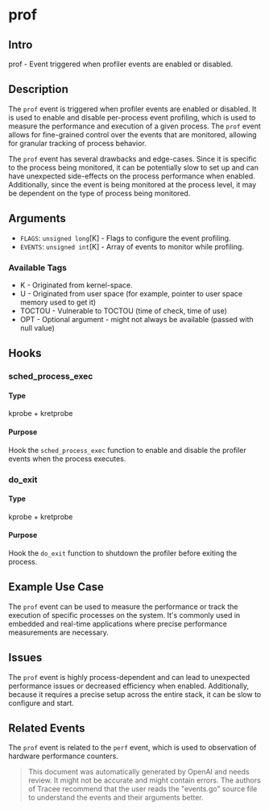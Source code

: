 
# prof

## Intro
prof - Event triggered when profiler events are enabled or disabled.

## Description
The `prof` event is triggered when profiler events are enabled or disabled. It is used to enable and disable per-process event profiling, which is used to measure the performance and execution of a given process. The `prof` event allows for fine-grained control over the events that are monitored, allowing for granular tracking of process behavior. 

The `prof` event has several drawbacks and edge-cases. Since it is specific to the process being monitored, it can be potentially slow to set up and can have unexpected side-effects on the process performance when enabled. Additionally, since the event is being monitored at the process level, it may be dependent on the type of process being monitored. 

## Arguments
* `FLAGS`: `unsigned long`[K] - Flags to configure the event profiling.
* `EVENTS`: `unsigned int`[K] - Array of events to monitor while profiling.

### Available Tags
* K - Originated from kernel-space.
* U - Originated from user space (for example, pointer to user space memory used to get it)
* TOCTOU - Vulnerable to TOCTOU (time of check, time of use)
* OPT - Optional argument - might not always be available (passed with null value)

## Hooks
### sched_process_exec
#### Type
kprobe + kretprobe
#### Purpose
Hook the `sched_process_exec` function to enable and disable the profiler events when the process executes.

### do_exit
#### Type
kprobe + kretprobe
#### Purpose
Hook the `do_exit` function to shutdown the profiler before exiting the process.

## Example Use Case
The `prof` event can be used to measure the performance or track the execution of specific processes on the system. It's commonly used in embedded and real-time applications where precise performance measurements are necessary. 

## Issues
The `prof` event is highly process-dependent and can lead to unexpected performance issues or decreased efficiency when enabled. Additionally, because it requires a precise setup across the entire stack, it can be slow to configure and start. 

## Related Events
The `prof` event is related to the `perf` event, which is used to observation of hardware performance counters.

> This document was automatically generated by OpenAI and needs review. It might
> not be accurate and might contain errors. The authors of Tracee recommend that
> the user reads the "events.go" source file to understand the events and their
> arguments better.
